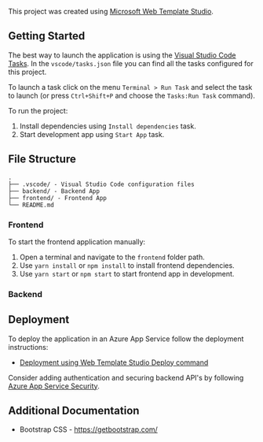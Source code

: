 ﻿This project was created using [Microsoft Web Template Studio](https://github.com/Microsoft/WebTemplateStudio).

## Getting Started

The best way to launch the application is using the [Visual Studio Code Tasks](https://code.visualstudio.com/docs/editor/tasks). In the `vscode/tasks.json` file you can find all the tasks configured for this project.

To launch a task click on the menu `Terminal > Run Task` and select the task to launch (or press `Ctrl+Shift+P` and choose the `Tasks:Run Task` command).

To run the project:

1. Install dependencies using `Install dependencies` task.
2. Start development app using `Start App` task.

## File Structure

```
.
├── .vscode/ - Visual Studio Code configuration files
├── backend/ - Backend App
├── frontend/ - Frontend App
└── README.md
```

### Frontend

To start the frontend application manually:

1. Open a terminal and navigate to the `frontend` folder path.
2. Use `yarn install` or `npm install` to install frontend dependencies.
3. Use `yarn start` or `npm start` to start frontend app in development.

### Backend

## Deployment

To deploy the application in an Azure App Service follow the deployment instructions:

- [Deployment using Web Template Studio Deploy command](https://github.com/microsoft/WebTemplateStudio/blob/dev/docs/generated-apps/deployment.md)

Consider adding authentication and securing backend API's by following [Azure App Service Security](https://docs.microsoft.com/en-us/azure/app-service/overview-security).

## Additional Documentation

- Bootstrap CSS - https://getbootstrap.com/

